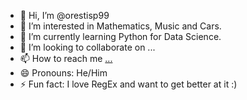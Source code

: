 - 👋 Hi, I’m @orestisp99
- 👀 I’m interested in Mathematics, Music and Cars.
- 🌱 I’m currently learning Python for Data Science.
- 💞️ I’m looking to collaborate on ...
- 📫 How to reach me [...](https://www.linkedin.com/in/orestis-pallikaras-3b66721a4/)
- 😄 Pronouns: He/Him
- ⚡ Fun fact: I love RegEx and want to get better at it :)

<!---
orestisp99/orestisp99 is a ✨ special ✨ repository because its `README.md` (this file) appears on your GitHub profile.
You can click the Preview link to take a look at your changes.
--->
